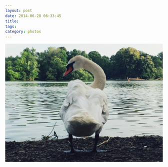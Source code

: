 ```yaml
---
layout: post
date: 2014-06-28 06:33:45
title: 
tags:
category: photos
---
```


![title](/assets/photoblog/swan.jpg)